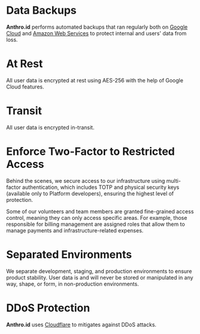 # Data Backups
**Anthro.id** performs automated backups that ran regularly both on [Google Cloud](https://cloud.google.com) and [Amazon Web Services](https://aws.amazon.com) to protect internal and users' data from loss.

# At Rest
All user data is encrypted at rest using AES-256 with the help of Google Cloud features.

# Transit
All user data is encrypted in-transit.

# Enforce Two-Factor to Restricted Access
Behind the scenes, we secure access to our infrastructure using multi-factor authentication, which includes TOTP and physical security keys (available only to Platform developers), ensuring the highest level of protection.

Some of our volunteers and team members are granted fine-grained access control, meaning they can only access specific areas. For example, those responsible for billing management are assigned roles that allow them to manage payments and infrastructure-related expenses.

# Separated Environments
We separate development, staging, and production environments to ensure product stability. User data is and will never be stored or manipulated in any way, shape, or form, in non-production environments.

# DDoS Protection
**Anthro.id** uses [Cloudflare](https://cloudflare.com) to mitigates against DDoS attacks.